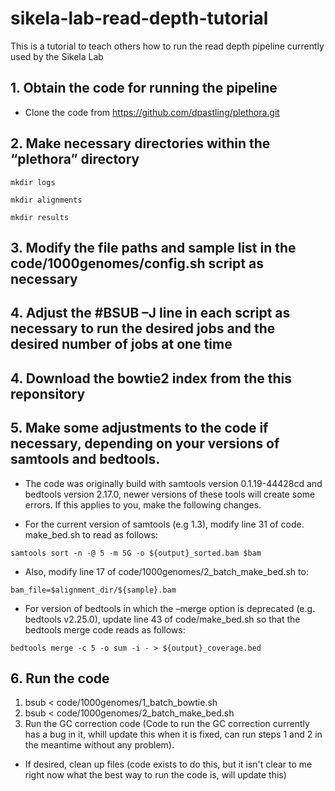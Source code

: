 # sikela-lab-read-depth-tutorial

This is a tutorial to teach others how to run the read depth pipeline currently used by the Sikela Lab

## 1. Obtain the code for running the pipeline  
- Clone the code from https://github.com/dpastling/plethora.git  

## 2. Make necessary directories within the “plethora” directory  
```
mkdir logs
```   
```
mkdir alignments
```  
```
mkdir results
```  
## 3. Modify the file paths and sample list in the code/1000genomes/config.sh script as necessary

## 4. Adjust the #BSUB –J line in each script as necessary to run the desired jobs and the desired number of jobs at one time

## 4. Download the bowtie2 index from the this reponsitory

## 5. Make some adjustments to the code if necessary, depending on your versions of samtools and bedtools.
- The code was originally build with samtools version 0.1.19-44428cd and bedtools version 2.17.0, newer versions of these tools will create some errors.  If this applies to you, make the following changes.

- For the current version of samtools (e.g 1.3), modify line 31 of code. make_bed.sh to read as follows:
```
samtools sort -n -@ 5 -m 5G -o ${output}_sorted.bam $bam
```
- Also, modify line 17 of code/1000genomes/2_batch_make_bed.sh to:
```
bam_file=$alignment_dir/${sample}.bam
```
- For version of bedtools in which the –merge option is deprecated (e.g. bedtools v2.25.0), update line 43 of code/make_bed.sh so that the bedtools merge code reads as follows: 
```
bedtools merge -c 5 -o sum -i - > ${output}_coverage.bed
```
## 6.  Run the code  
1.  bsub < code/1000genomes/1_batch_bowtie.sh  
2.  bsub < code/1000genomes/2_batch_make_bed.sh  
3.  Run the GC correction code (Code to run the GC correction currently has a bug in it, whill update this when it is fixed, can run steps 1 and 2 in the meantime without any problem).  
- If desired, clean up files (code exists to do this, but it isn't clear to me right now what the best way to run the code is, will update this)

